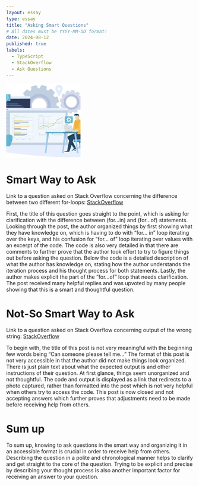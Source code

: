 ```yaml
---
layout: essay
type: essay
title: "Asking Smart Questions"
# All dates must be YYYY-MM-DD format!
date: 2024-08-12
published: true
labels:
  - TypeScript
  - StackOverflow
  - Ask Questions
---
```


<img width="200px" class="rounded float-start pe-4" src="../img/D29BCE95-CA97-421E-B244-AEA67F28B1A4_1_201_a.jpeg">


# **Smart Way to Ask**
Link to a question asked on Stack Overflow concerning the difference between two different for-loops: [StackOverflow](https://stackoverflow.com/questions/29285897/difference-between-for-in-and-for-of-statements)

First, the title of this question goes straight to the point, which is asking for clarification with the difference between (for…in) and (for…of) statements. Looking through the post, the author organized things by first showing what they have knowledge on, which is having to do with “for... in” loop iterating over the keys, and his confusion for “for... of” loop iterating over values with an excerpt of the code. The code is also very detailed in that there are comments to further prove that the author took effort to try to figure things out before asking the question. Below the code is a detailed description of what the author has knowledge on, stating how the author understands the iteration process and his thought process for both statements. Lastly, the author makes explicit the part of the “for…of” loop that needs clarification. The post received many helpful replies and was upvoted by many people showing that this is a smart and thoughtful question.


# **Not-So Smart Way to Ask**
Link to a question asked on Stack Overflow concerning output of the wrong string: [StackOverflow](https://stackoverflow.com/questions/78966674/can-someone-please-tell-me-what-i-am-doing-wrong-for-the-output-of-the-strings)

To begin with, the title of this post is not very meaningful with the beginning few words being “Can someone please tell me…” The format of this post is not very accessible in that the author did not make things look organized. There is just plain text about what the expected output is and other instructions of their question. At first glance, things seem unorganized and not thoughtful. The code and output is displayed as a link that redirects to a photo captured, rather than formatted into the post which is not very helpful when others try to access the code. This post is now closed and not accepting answers which further proves that adjustments need to be made before receiving help from others.


# **Sum up**
To sum up, knowing to ask questions in the smart way and organizing it in an accessible format is crucial in order to receive help from others. Describing the question in a polite and chronological manner helps to clarify and get straight to the core of the question. Trying to be explicit and precise by describing your thought process is also another important factor for receiving an answer to your question.
